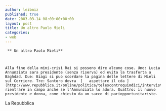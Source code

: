 ```yaml
---
author: leibniz
published: true
date: 2003-03-14 08:00:00+00:00
layout: post
title: Un altro Paolo Mieli
categories:
- web
---
```


	 ** Un altro Paolo Mieli**
	
	
	
	Alla fine della mini-crisi Rai si possono dire alcune cose. Uno: Lucia Annunziata sara presidente (senza riserva) ed evita la trasferta a Baghdad. Due: Biagi si puo scordare la pagina delle lettere di Mieli sul Corriere. Tre: Santoro dovra  [   aspettare il cda ](http://www.repubblica.it/online/politica/telescontroquindici/intervista/intervista.html)per rientrare in campo anche se l'Annunziata lo adora. Quattro: il nuovo presidente e donna, come chiesto da un sacco di pariopportunitariste.
  La Repubblica